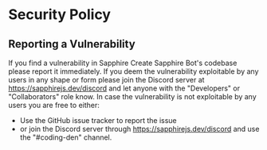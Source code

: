 # Security Policy

## Reporting a Vulnerability

If you find a vulnerability in Sapphire Create Sapphire Bot's codebase please report it immediately.
If you deem the vulnerability exploitable by any users in any shape or form please join the Discord server at https://sapphirejs.dev/discord and let anyone with the "Developers" or "Collaborators" role know.
In case the vulnerability is not exploitable by any users you are free to either:

-   Use the GitHub issue tracker to report the issue
-   or join the Discord server through https://sapphirejs.dev/discord and use the "#coding-den" channel.
